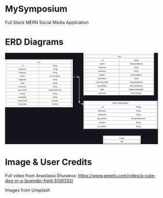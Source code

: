# MySymposium
Full Stack MERN Social Media Application 

# ERD Diagrams
![ERD](./server/public/erd.jpg "ERD")


# Image & User Credits
Full video from Anastasia  Shuraeva: https://www.pexels.com/video/a-cute-dog-in-a-lavender-field-5126333/

Images from Unsplash

